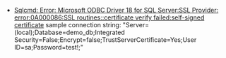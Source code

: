 - [Sqlcmd: Error: Microsoft ODBC Driver 18 for SQL Server:SSL Provider: error:0A000086:SSL routines::certificate verify failed:self-signed certificate](https://stackoverflow.com/questions/77371389/sqlcmd-error-microsoft-odbc-driver-18-for-sql-serverssl-provider-error0a00)
  sample connection string: "Server=(local);Database=demo_db;Integrated Security=False;Encrypt=false;TrustServerCertificate=Yes;User ID=sa;Password=test!;"
